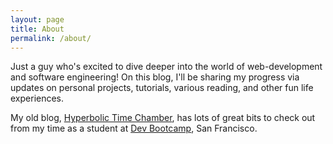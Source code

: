```yaml
---
layout: page
title: About
permalink: /about/
---
```


Just a guy who's excited to dive deeper into the world of web-development and software engineering! On this blog, I'll be sharing my progress via updates on personal projects, tutorials, various reading, and other fun life experiences.

My old blog, [Hyperbolic Time Chamber][hbtc], has lots of great bits to check out from my time as a student at [Dev Bootcamp][dbc], San Francisco.

[hbtc]:		http://gregrv.tumblr.com/
[dbc]:		http://devbootcamp.com/
